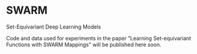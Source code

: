 # SWARM
Set-Equivariant Deep Learning Models

Code and data used for experiments in the paper "Learning Set-equivariant Functions with SWARM Mappings" will be published here soon.  
